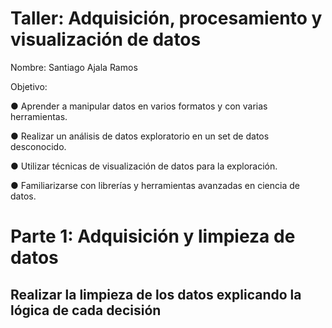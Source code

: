 # Taller: Adquisición, procesamiento y visualización de datos

Nombre: Santiago Ajala Ramos

Objetivo:

● Aprender a manipular datos en varios formatos y con varias herramientas.

● Realizar un análisis de datos exploratorio en un set de datos desconocido.

● Utilizar técnicas de visualización de datos para la exploración.

● Familiarizarse con librerías y herramientas avanzadas en ciencia de datos.

# Parte 1: Adquisición y limpieza de datos

## Realizar la limpieza de los datos explicando la lógica de cada decisión

